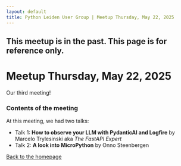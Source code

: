 ```yaml
---
layout: default
title: Python Leiden User Group | Meetup Thursday, May 22, 2025
---
```


## This meetup is in the past. This page is for reference only.

# Meetup Thursday, May 22, 2025

Our third meeting!

### Contents of the meeting

At this meeting, we had two talks:

- Talk 1: **How to observe your LLM with PydanticAI and Logfire** by Marcelo
  Trylesinski aka _The FastAPI Expert_
- Talk 2: **A look into MicroPython** by Onno Steenbergen

[Back to the homepage](/)
